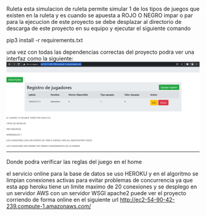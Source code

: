 Ruleta
esta simulacion de ruleta permite simular 1 de los tipos de juegos que existen en la ruleta y es cuando se apuesta a ROJO O NEGRO  impar o par
para la ejecucion de este proyecto se debe desplazar al directorio de descarga de este proyecto en su equipo y ejecutar el siguiente comando

pip3 install -r requirements.txt

una vez con todas las dependencias correctas del proyecto podra ver una interfaz como la siguiente:
 ![alt text](https://github.com/sebas1017/Ruleta/blob/main/Ruleta/home.PNG?raw=true)
 
 
 Donde podra verificar las reglas del juego en el home
 
 el servicio online para la base de datos se uso HEROKU y en el algoritmo se limpian conexiones activas para evitar problemas de concurrencia ya que esta app heroku tiene un limite maximo de 20 conexiones  y se desplego en un servidor AWS con un servidor WSGI apache2 puede ver el proyecto corriendo de forma online 
 en el siguiente url http://ec2-54-90-42-239.compute-1.amazonaws.com/

